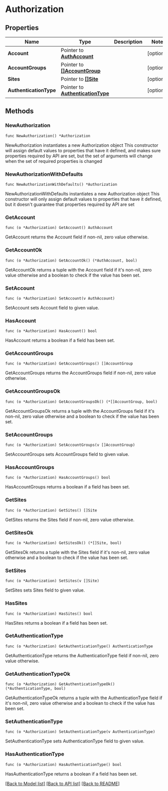 # Authorization

## Properties

Name | Type | Description | Notes
------------ | ------------- | ------------- | -------------
**Account** | Pointer to [**AuthAccount**](AuthAccount.md) |  | [optional] 
**AccountGroups** | Pointer to [**[]AccountGroup**](AccountGroup.md) |  | [optional] 
**Sites** | Pointer to [**[]Site**](Site.md) |  | [optional] 
**AuthenticationType** | Pointer to [**AuthenticationType**](AuthenticationType.md) |  | [optional] 

## Methods

### NewAuthorization

`func NewAuthorization() *Authorization`

NewAuthorization instantiates a new Authorization object
This constructor will assign default values to properties that have it defined,
and makes sure properties required by API are set, but the set of arguments
will change when the set of required properties is changed

### NewAuthorizationWithDefaults

`func NewAuthorizationWithDefaults() *Authorization`

NewAuthorizationWithDefaults instantiates a new Authorization object
This constructor will only assign default values to properties that have it defined,
but it doesn't guarantee that properties required by API are set

### GetAccount

`func (o *Authorization) GetAccount() AuthAccount`

GetAccount returns the Account field if non-nil, zero value otherwise.

### GetAccountOk

`func (o *Authorization) GetAccountOk() (*AuthAccount, bool)`

GetAccountOk returns a tuple with the Account field if it's non-nil, zero value otherwise
and a boolean to check if the value has been set.

### SetAccount

`func (o *Authorization) SetAccount(v AuthAccount)`

SetAccount sets Account field to given value.

### HasAccount

`func (o *Authorization) HasAccount() bool`

HasAccount returns a boolean if a field has been set.

### GetAccountGroups

`func (o *Authorization) GetAccountGroups() []AccountGroup`

GetAccountGroups returns the AccountGroups field if non-nil, zero value otherwise.

### GetAccountGroupsOk

`func (o *Authorization) GetAccountGroupsOk() (*[]AccountGroup, bool)`

GetAccountGroupsOk returns a tuple with the AccountGroups field if it's non-nil, zero value otherwise
and a boolean to check if the value has been set.

### SetAccountGroups

`func (o *Authorization) SetAccountGroups(v []AccountGroup)`

SetAccountGroups sets AccountGroups field to given value.

### HasAccountGroups

`func (o *Authorization) HasAccountGroups() bool`

HasAccountGroups returns a boolean if a field has been set.

### GetSites

`func (o *Authorization) GetSites() []Site`

GetSites returns the Sites field if non-nil, zero value otherwise.

### GetSitesOk

`func (o *Authorization) GetSitesOk() (*[]Site, bool)`

GetSitesOk returns a tuple with the Sites field if it's non-nil, zero value otherwise
and a boolean to check if the value has been set.

### SetSites

`func (o *Authorization) SetSites(v []Site)`

SetSites sets Sites field to given value.

### HasSites

`func (o *Authorization) HasSites() bool`

HasSites returns a boolean if a field has been set.

### GetAuthenticationType

`func (o *Authorization) GetAuthenticationType() AuthenticationType`

GetAuthenticationType returns the AuthenticationType field if non-nil, zero value otherwise.

### GetAuthenticationTypeOk

`func (o *Authorization) GetAuthenticationTypeOk() (*AuthenticationType, bool)`

GetAuthenticationTypeOk returns a tuple with the AuthenticationType field if it's non-nil, zero value otherwise
and a boolean to check if the value has been set.

### SetAuthenticationType

`func (o *Authorization) SetAuthenticationType(v AuthenticationType)`

SetAuthenticationType sets AuthenticationType field to given value.

### HasAuthenticationType

`func (o *Authorization) HasAuthenticationType() bool`

HasAuthenticationType returns a boolean if a field has been set.


[[Back to Model list]](../README.md#documentation-for-models) [[Back to API list]](../README.md#documentation-for-api-endpoints) [[Back to README]](../README.md)


